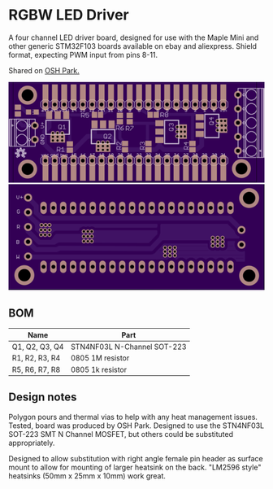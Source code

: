 # RGBW LED Driver

A four channel LED driver board, designed for use with the Maple Mini
and other generic STM32F103 boards available on ebay and aliexpress. Shield
format, expecting PWM input from pins 8-11.

Shared on [OSH Park.](https://oshpark.com/shared_projects/hxdjCOfY)

![Board top](board_top.png) ![Board bottom](board_bot.png)

## BOM

| Name           | Part                        |
|----------------|-----------------------------|
| Q1, Q2, Q3, Q4 | STN4NF03L N-Channel SOT-223 |
| R1, R2, R3, R4 | 0805 1M resistor            |
| R5, R6, R7, R8 | 0805 1k resistor            |

## Design notes
Polygon pours and thermal vias to help with any heat management issues.
Tested, board was produced by OSH Park. Designed to use the STN4NF03L
SOT-223 SMT N Channel MOSFET, but others could be substituted appropriately.

Designed to allow substitution with
right angle female pin header as surface mount to allow for mounting
of larger heatsink on the back. "LM2596 style" heatsinks (50mm x 25mm x 10mm) work
great.
